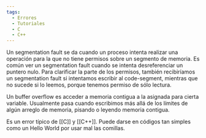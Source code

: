 ```yaml
---
tags:
  - Errores
  - Tutoriales
  - C
  - C++
---
```

Un segmentation fault se da cuando un proceso intenta realizar una operación para la que no tiene permisos sobre un segmento de memoria. Es común ver un segmentation fault cuando se intenta desreferenciar un puntero nulo. Para clarificar la parte de los permisos, también recibiríamos un segmentation fault si intentamos escribir al code-segment, mientras que no sucede si lo leemos, porque tenemos permiso de sólo lectura.

Un buffer overflow es acceder a memoria contigua a la asignada para cierta variable. Usualmente pasa cuando escribimos más allá de los límites de algún arreglo de memoria, pisando o leyendo memoria contigua.

Es un error típico de [[C]] y [[C++]]. Puede darse en códigos tan simples como un Hello World por usar mal las comillas.